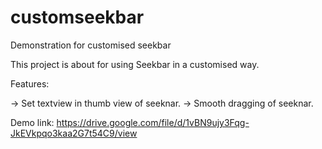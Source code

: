 # customseekbar
Demonstration for customised seekbar

This project is about for using Seekbar in a customised way.

Features:

-> Set textview in thumb view of seeknar.
-> Smooth dragging of seeknar.

Demo link: https://drive.google.com/file/d/1vBN9ujy3Fqg-JkEVkpqo3kaa2G7t54C9/view
